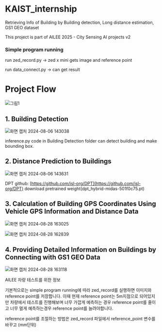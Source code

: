 # KAIST_internship
Retrieving Info of Building by Building detection, Long distance estimation, GS1 GEO dataset

This project is part of AILEE 2025 - City Sensing AI projects v2

### Simple program running
run zed_record.py -> zed x mini gets image and reference point

run data_connect.py -> can get result

# Project Flow

![그림1](https://github.com/user-attachments/assets/e88dbe8b-729d-4813-aadc-83634a538970)


## 1. Building Detection
![화면 캡처 2024-08-06 143038](https://github.com/user-attachments/assets/1a64bdeb-996a-4b28-a091-2dae6ff42c32)

inference.py code in Building Detection folder can detect building and make bounding box. 

## 2. Distance Prediction to Buildings
![화면 캡처 2024-08-06 143631](https://github.com/user-attachments/assets/d55c6042-27ee-4349-9f28-7f670fc149b0)

DPT github: [https://github.com/isl-org/DPT](https://github.com/isl-org/DPT)
download pretrained weight(dpt_hybrid-midas-501f0c75.pt)

## 3. Calculation of Building GPS Coordinates Using Vehicle GPS Information and Distance Data

![화면 캡처 2024-08-28 163025](https://github.com/user-attachments/assets/bea89d76-5c94-4e38-8550-bdd6a318d599)


![화면 캡처 2024-08-28 162839](https://github.com/user-attachments/assets/d7c1f760-76f4-4d1c-a4a5-e1e01f926b9e)



## 4. Providing Detailed Information on Buildings by Connecting with GS1 GEO Data

![화면 캡처 2024-08-28 163118](https://github.com/user-attachments/assets/87d6b704-676a-4389-be01-3ea302553df5)





AILEE 차량 테스트를 위한 정보

기본적으로는 simple program running에 따라 zed_record를 실행하면 이미지와 reference point를 저장합니다.
이때 현재 reference point는 5m지점으로 되어있지만 차량에서 테스트를 진행해보며 너무 가깝게 예측하는 경우 reference point를 줄이고 너무 멀게 예측하는경우 reference point를 늘려야합니다.

reference point를 조절하는 방법은 zed_record 파일에서 reference_point 변수를 바꾸고 (mm단위)
